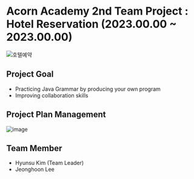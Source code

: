 # Acorn Academy 2nd Team Project : Hotel Reservation (2023.00.00 ~ 2023.00.00)

![호텔예약](https://github.com/khs220507/AcornAcademy_TeamProejct_HotelReservation/assets/129834692/5e46de15-6b43-4365-9377-ecad23fa26bb)

## Project Goal
- Practicing Java Grammar by producing your own program
- Improving collaboration skills


## Project Plan Management
![image](https://github.com/khs220507/AcornAcademy_TeamProejct_HotelReservation/assets/129834692/af1b096f-9b76-44b7-bcef-c490b7d4a35a)


## Team Member
- Hyunsu Kim (Team Leader)
- Jeonghoon Lee
